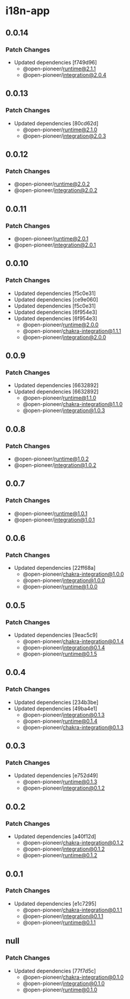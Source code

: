 # i18n-app

## 0.0.14

### Patch Changes

-   Updated dependencies [f749d96]
    -   @open-pioneer/runtime@2.1.1
    -   @open-pioneer/integration@2.0.4

## 0.0.13

### Patch Changes

-   Updated dependencies [80cd62d]
    -   @open-pioneer/runtime@2.1.0
    -   @open-pioneer/integration@2.0.3

## 0.0.12

### Patch Changes

-   @open-pioneer/runtime@2.0.2
-   @open-pioneer/integration@2.0.2

## 0.0.11

### Patch Changes

-   @open-pioneer/runtime@2.0.1
-   @open-pioneer/integration@2.0.1

## 0.0.10

### Patch Changes

-   Updated dependencies [f5c0e31]
-   Updated dependencies [ce9e060]
-   Updated dependencies [f5c0e31]
-   Updated dependencies [6f954e3]
-   Updated dependencies [6f954e3]
    -   @open-pioneer/runtime@2.0.0
    -   @open-pioneer/chakra-integration@1.1.1
    -   @open-pioneer/integration@2.0.0

## 0.0.9

### Patch Changes

-   Updated dependencies [6632892]
-   Updated dependencies [6632892]
    -   @open-pioneer/runtime@1.1.0
    -   @open-pioneer/chakra-integration@1.1.0
    -   @open-pioneer/integration@1.0.3

## 0.0.8

### Patch Changes

-   @open-pioneer/runtime@1.0.2
-   @open-pioneer/integration@1.0.2

## 0.0.7

### Patch Changes

-   @open-pioneer/runtime@1.0.1
-   @open-pioneer/integration@1.0.1

## 0.0.6

### Patch Changes

-   Updated dependencies [22ff68a]
    -   @open-pioneer/chakra-integration@1.0.0
    -   @open-pioneer/integration@1.0.0
    -   @open-pioneer/runtime@1.0.0

## 0.0.5

### Patch Changes

-   Updated dependencies [9eac5c9]
    -   @open-pioneer/chakra-integration@0.1.4
    -   @open-pioneer/integration@0.1.4
    -   @open-pioneer/runtime@0.1.5

## 0.0.4

### Patch Changes

-   Updated dependencies [234b3be]
-   Updated dependencies [49ba4e1]
    -   @open-pioneer/integration@0.1.3
    -   @open-pioneer/runtime@0.1.4
    -   @open-pioneer/chakra-integration@0.1.3

## 0.0.3

### Patch Changes

-   Updated dependencies [e752d49]
    -   @open-pioneer/runtime@0.1.3
    -   @open-pioneer/integration@0.1.2

## 0.0.2

### Patch Changes

-   Updated dependencies [a40f12d]
    -   @open-pioneer/chakra-integration@0.1.2
    -   @open-pioneer/integration@0.1.2
    -   @open-pioneer/runtime@0.1.2

## 0.0.1

### Patch Changes

-   Updated dependencies [e1c7295]
    -   @open-pioneer/chakra-integration@0.1.1
    -   @open-pioneer/integration@0.1.1
    -   @open-pioneer/runtime@0.1.1

## null

### Patch Changes

-   Updated dependencies [77f7d5c]
    -   @open-pioneer/chakra-integration@0.1.0
    -   @open-pioneer/integration@0.1.0
    -   @open-pioneer/runtime@0.1.0
